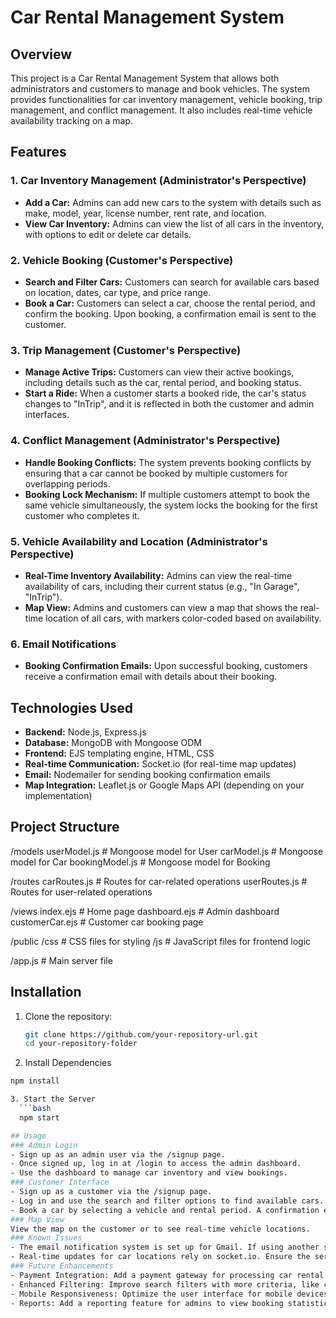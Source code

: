 # Car Rental Management System

## Overview

This project is a Car Rental Management System that allows both administrators and customers to manage and book vehicles. The system provides functionalities for car inventory management, vehicle booking, trip management, and conflict management. It also includes real-time vehicle availability tracking on a map.

## Features

### 1. Car Inventory Management (Administrator's Perspective)
- **Add a Car:** Admins can add new cars to the system with details such as make, model, year, license number, rent rate, and location.
- **View Car Inventory:** Admins can view the list of all cars in the inventory, with options to edit or delete car details.

### 2. Vehicle Booking (Customer's Perspective)
- **Search and Filter Cars:** Customers can search for available cars based on location, dates, car type, and price range.
- **Book a Car:** Customers can select a car, choose the rental period, and confirm the booking. Upon booking, a confirmation email is sent to the customer.

### 3. Trip Management (Customer's Perspective)
- **Manage Active Trips:** Customers can view their active bookings, including details such as the car, rental period, and booking status.
- **Start a Ride:** When a customer starts a booked ride, the car's status changes to "InTrip", and it is reflected in both the customer and admin interfaces.

### 4. Conflict Management (Administrator's Perspective)
- **Handle Booking Conflicts:** The system prevents booking conflicts by ensuring that a car cannot be booked by multiple customers for overlapping periods.
- **Booking Lock Mechanism:** If multiple customers attempt to book the same vehicle simultaneously, the system locks the booking for the first customer who completes it.

### 5. Vehicle Availability and Location (Administrator's Perspective)
- **Real-Time Inventory Availability:** Admins can view the real-time availability of cars, including their current status (e.g., "In Garage", "InTrip").
- **Map View:** Admins and customers can view a map that shows the real-time location of all cars, with markers color-coded based on availability.

### 6. Email Notifications
- **Booking Confirmation Emails:** Upon successful booking, customers receive a confirmation email with details about their booking.

## Technologies Used

- **Backend:** Node.js, Express.js
- **Database:** MongoDB with Mongoose ODM
- **Frontend:** EJS templating engine, HTML, CSS
- **Real-time Communication:** Socket.io (for real-time map updates)
- **Email:** Nodemailer for sending booking confirmation emails
- **Map Integration:** Leaflet.js or Google Maps API (depending on your implementation)

## Project Structure

/models
userModel.js # Mongoose model for User
carModel.js # Mongoose model for Car
bookingModel.js # Mongoose model for Booking

/routes
carRoutes.js # Routes for car-related operations
userRoutes.js # Routes for user-related operations

/views
index.ejs # Home page
dashboard.ejs # Admin dashboard
customerCar.ejs # Customer car booking page

/public
/css # CSS files for styling
/js # JavaScript files for frontend logic

/app.js # Main server file


## Installation

1. Clone the repository:
   ```bash
   git clone https://github.com/your-repository-url.git
   cd your-repository-folder

2. Install Dependencies
  ```bash
  npm install

3. Start the Server
    ```bash
    npm start

## Usage 
### Admin Login
- Sign up as an admin user via the /signup page.
- Once signed up, log in at /login to access the admin dashboard.
- Use the dashboard to manage car inventory and view bookings.
### Customer Interface
- Sign up as a customer via the /signup page.
- Log in and use the search and filter options to find available cars.
- Book a car by selecting a vehicle and rental period. A confirmation email will be sent upon successful booking.
### Map View
View the map on the customer or to see real-time vehicle locations.
### Known Issues
- The email notification system is set up for Gmail. If using another service, modify the nodemailer configuration.
- Real-time updates for car locations rely on socket.io. Ensure the server is correctly broadcasting updates.
### Future Enhancements
- Payment Integration: Add a payment gateway for processing car rental payments.
- Enhanced Filtering: Improve search filters with more criteria, like car features.
- Mobile Responsiveness: Optimize the user interface for mobile devices.
- Reports: Add a reporting feature for admins to view booking statistics.